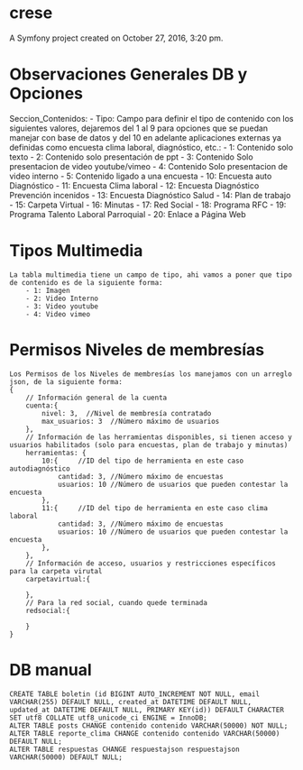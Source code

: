 crese
=====

A Symfony project created on October 27, 2016, 3:20 pm.


Observaciones Generales DB y Opciones
=====

Seccion_Contenidos:
    - Tipo: Campo para definir el tipo de contenido con los siguientes valores, dejaremos del 1 al 9 para opciones que
            se puedan manejar con base de datos y del 10 en adelante aplicaciones externas ya definidas como encuesta
            clima laboral, diagnóstico, etc.:
        - 1: Contenido solo texto
        - 2: Contenido solo presentación de ppt
        - 3: Contenido Solo presentacion de video youtube/vimeo
        - 4: Contenido Solo presentacion de video interno
        - 5: Contenido ligado a una encuesta
        - 10: Encuesta auto Diagnóstico
        - 11: Encuesta Clima laboral
        - 12: Encuesta Diagnóstico Prevención incenidos
        - 13: Encuesta Diagnóstico Salud
        - 14: Plan de trabajo
        - 15: Carpeta Virtual
        - 16: Minutas
        - 17: Red Social
        - 18: Programa RFC
        - 19: Programa Talento Laboral Parroquial
        - 20: Enlace a Página Web

Tipos Multimedia
=====
    La tabla multimedia tiene un campo de tipo, ahi vamos a poner que tipo de contenido es de la siguiente forma:
        - 1: Imagen
        - 2: Video Interno
        - 3: Video youtube
        - 4: Video vimeo

Permisos Niveles de membresías
=====

    Los Permisos de los Niveles de membresías los manejamos con un arreglo json, de la siguiente forma:
    {
        // Información general de la cuenta
        cuenta:{
            nivel: 3,  //Nivel de membresía contratado
            max_usuarios: 3  //Número máximo de usuarios
        },
        // Información de las herramientas disponibles, si tienen acceso y usuarios habilitados (solo para encuestas, plan de trabajo y minutas)
        herramientas: {
            10:{     //ID del tipo de herramienta en este caso autodiagnóstico
                cantidad: 3, //Número máximo de encuestas
                usuarios: 10 //Número de usuarios que pueden contestar la encuesta
            },
            11:{     //ID del tipo de herramienta en este caso clima laboral
                cantidad: 3, //Número máximo de encuestas
                usuarios: 10 //Número de usuarios que pueden contestar la encuesta
            },
        },
        // Información de acceso, usuarios y restricciones específicos para la carpeta virutal
        carpetavirtual:{

        },
        // Para la red social, cuando quede terminada
        redsocial:{

        }
    }
    
DB manual
====
    CREATE TABLE boletin (id BIGINT AUTO_INCREMENT NOT NULL, email VARCHAR(255) DEFAULT NULL, created_at DATETIME DEFAULT NULL, updated_at DATETIME DEFAULT NULL, PRIMARY KEY(id)) DEFAULT CHARACTER SET utf8 COLLATE utf8_unicode_ci ENGINE = InnoDB;
    ALTER TABLE posts CHANGE contenido contenido VARCHAR(50000) NOT NULL;
    ALTER TABLE reporte_clima CHANGE contenido contenido VARCHAR(50000) DEFAULT NULL;
    ALTER TABLE respuestas CHANGE respuestajson respuestajson VARCHAR(50000) DEFAULT NULL;

